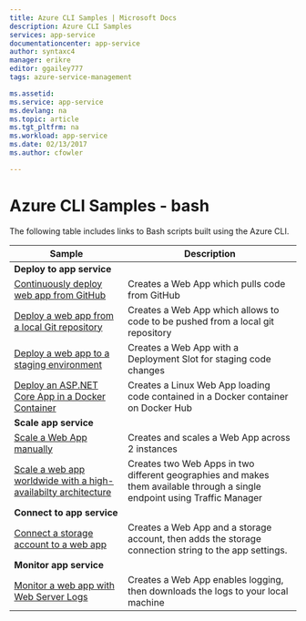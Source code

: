 ```yaml
---
title: Azure CLI Samples | Microsoft Docs
description: Azure CLI Samples
services: app-service
documentationcenter: app-service
author: syntaxc4
manager: erikre
editor: ggailey777
tags: azure-service-management

ms.assetid:
ms.service: app-service
ms.devlang: na
ms.topic: article
ms.tgt_pltfrm: na
ms.workload: app-service
ms.date: 02/13/2017
ms.author: cfowler

---
```

# Azure CLI Samples - bash

The following table includes links to Bash scripts built using the Azure CLI.

| Sample | Description  |
|---|---|
|**Deploy to app service**||
| [Continuously deploy web app from GitHub](../app-service-web/app-service-web-cli-continuous-deployment-github.md)| Creates a Web App which pulls code from GitHub|
| [Deploy a web app from a local Git repository](../app-service-web/app-service-web-cli-deploy-local-git.md) | Creates a Web App which allows to code to be pushed from a local git repository|
| [Deploy a web app to a staging environment](../app-service-web/app-service-web-cli-deploy-staging-environment.md) | Creates a Web App with a Deployment Slot for staging code changes |
| [Deploy an ASP.NET Core App in a Docker Container](./scripts/app-service-cli-linux-aspnetcore.md)| Creates a Linux Web App loading code contained in a Docker container on Docker Hub |
|**Scale app service**||
| [Scale a Web App manually](./scripts/app-service-cli-scale-manual.md) | Creates and scales a Web App across 2 instances |
| [Scale a web app worldwide with a high-availabilty architecture](./scripts/app-service-cli-scale-high-availabilty.md) | Creates two Web Apps in two different geographies and makes them available through a single endpoint using Traffic Manager |
|**Connect to app service**||
| [Connect a storage account to a web app](./scripts/app-service-cli-app-service-storage.md)| Creates a Web App and a storage account, then adds the storage connection string to the app settings. |
|**Monitor app service**||
| [Monitor a web app with Web Server Logs](./scripts/app-service-cli-monitor.md) | Creates a Web App enables logging, then downloads the logs to your local machine |